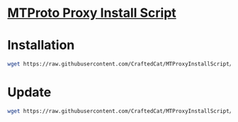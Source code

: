 # [MTProto Proxy Install Script](https://github.com/TelegramMessenger/MTProxy.git)
# Installation
```sh
wget https://raw.githubusercontent.com/CraftedCat/MTProxyInstallScript/master/mtpis.sh -O mtpis.sh && chmod +x mtpis.sh && ./mtpis.sh
```
# Update
```sh
wget https://raw.githubusercontent.com/CraftedCat/MTProxyInstallScript/master/mtpup.sh -O mtpup.sh && chmod +x mtpup.sh && ./mtpup.sh
```
